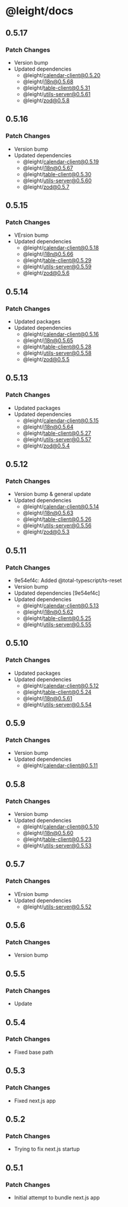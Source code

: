# @leight/docs

## 0.5.17

### Patch Changes

- Version bump
- Updated dependencies
    - @leight/calendar-client@0.5.20
    - @leight/i18n@0.5.68
    - @leight/table-client@0.5.31
    - @leight/utils-server@0.5.61
    - @leight/zod@0.5.8

## 0.5.16

### Patch Changes

- Version bump
- Updated dependencies
    - @leight/calendar-client@0.5.19
    - @leight/i18n@0.5.67
    - @leight/table-client@0.5.30
    - @leight/utils-server@0.5.60
    - @leight/zod@0.5.7

## 0.5.15

### Patch Changes

- VErsion bump
- Updated dependencies
    - @leight/calendar-client@0.5.18
    - @leight/i18n@0.5.66
    - @leight/table-client@0.5.29
    - @leight/utils-server@0.5.59
    - @leight/zod@0.5.6

## 0.5.14

### Patch Changes

- Updated packages
- Updated dependencies
    - @leight/calendar-client@0.5.16
    - @leight/i18n@0.5.65
    - @leight/table-client@0.5.28
    - @leight/utils-server@0.5.58
    - @leight/zod@0.5.5

## 0.5.13

### Patch Changes

- Updated packages
- Updated dependencies
    - @leight/calendar-client@0.5.15
    - @leight/i18n@0.5.64
    - @leight/table-client@0.5.27
    - @leight/utils-server@0.5.57
    - @leight/zod@0.5.4

## 0.5.12

### Patch Changes

- Version bump & general update
- Updated dependencies
    - @leight/calendar-client@0.5.14
    - @leight/i18n@0.5.63
    - @leight/table-client@0.5.26
    - @leight/utils-server@0.5.56
    - @leight/zod@0.5.3

## 0.5.11

### Patch Changes

- 9e54ef4c: Added @total-typescript/ts-reset
- Version bump
- Updated dependencies [9e54ef4c]
- Updated dependencies
    - @leight/calendar-client@0.5.13
    - @leight/i18n@0.5.62
    - @leight/table-client@0.5.25
    - @leight/utils-server@0.5.55

## 0.5.10

### Patch Changes

- Updated packages
- Updated dependencies
    - @leight/calendar-client@0.5.12
    - @leight/table-client@0.5.24
    - @leight/i18n@0.5.61
    - @leight/utils-server@0.5.54

## 0.5.9

### Patch Changes

- Version bump
- Updated dependencies
    - @leight/calendar-client@0.5.11

## 0.5.8

### Patch Changes

- Version bump
- Updated dependencies
    - @leight/calendar-client@0.5.10
    - @leight/i18n@0.5.60
    - @leight/table-client@0.5.23
    - @leight/utils-server@0.5.53

## 0.5.7

### Patch Changes

- VErsion bump
- Updated dependencies
    - @leight/utils-server@0.5.52

## 0.5.6

### Patch Changes

- Version bump

## 0.5.5

### Patch Changes

- Update

## 0.5.4

### Patch Changes

- Fixed base path

## 0.5.3

### Patch Changes

- Fixed next.js app

## 0.5.2

### Patch Changes

- Trying to fix next.js startup

## 0.5.1

### Patch Changes

- Initial attempt to bundle next.js app
